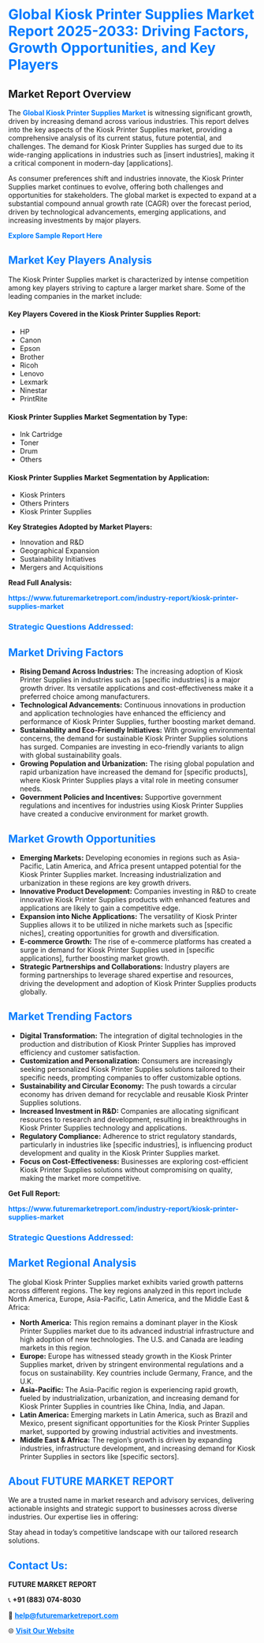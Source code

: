 <h1 style="color: #007BFF;">Global Kiosk Printer Supplies Market Report 2025-2033: Driving Factors, Growth Opportunities, and Key Players</h1>

<section id="overview">
<h2>Market Report Overview</h2>
<p>The <a href="https://www.futuremarketreport.com/industry-report/kiosk-printer-supplies-market" style="color: #007BFF; text-decoration: none;"><strong>Global Kiosk Printer Supplies Market</strong></a> is witnessing significant growth, driven by increasing demand across various industries. This report delves into the key aspects of the Kiosk Printer Supplies market, providing a comprehensive analysis of its current status, future potential, and challenges. The demand for Kiosk Printer Supplies has surged due to its wide-ranging applications in industries such as [insert industries], making it a critical component in modern-day [applications].</p>
<p>As consumer preferences shift and industries innovate, the Kiosk Printer Supplies market continues to evolve, offering both challenges and opportunities for stakeholders. The global market is expected to expand at a substantial compound annual growth rate (CAGR) over the forecast period, driven by technological advancements, emerging applications, and increasing investments by major players.</p>
</section>

<section id="overview">
<p><a href="https://www.futuremarketreport.com/request-sample/reportId=120593" style="color: #007BFF; text-decoration: none;"><strong>Explore Sample Report Here</strong></a></p>
</section>

<section id="key-players">
<h2 style="color: #007BFF;">Market Key Players Analysis</h2>
<p>The Kiosk Printer Supplies market is characterized by intense competition among key players striving to capture a larger market share. Some of the leading companies in the market include:</p>
<h4>Key Players Covered in the Kiosk Printer Supplies Report:</h4>
<ul><li>HP</li><li>Canon</li><li>Epson</li><li>Brother</li><li>Ricoh</li><li>Lenovo</li><li>Lexmark</li><li>Ninestar</li><li>PrintRite</li></ul>
<h4>Kiosk Printer Supplies Market Segmentation by Type:</h4>
<ul><li>Ink Cartridge</li><li>Toner</li><li>Drum</li><li>Others</li></ul>

<h4>Kiosk Printer Supplies Market Segmentation by Application:</h4>
<ul><li>Kiosk Printers</li><li>Others Printers</li><li>Kiosk Printer Supplies</li></ul>
<p><strong>Key Strategies Adopted by Market Players:</strong></p>
<ul>
<li>Innovation and R&D</li>
<li>Geographical Expansion</li>
<li>Sustainability Initiatives</li>
<li>Mergers and Acquisitions</li>
</ul>
</section>

<section>
<p><strong>Read Full Analysis: </strong></p><a href="https://www.futuremarketreport.com/industry-report/kiosk-printer-supplies-market" style="color: #007BFF; text-decoration: none;"><strong>https://www.futuremarketreport.com/industry-report/kiosk-printer-supplies-market</strong></a>
<h3 style="color: #007BFF;">Strategic Questions Addressed:</h3>
</section>

<section id="driving-factors">
<h2 style="color: #007BFF;">Market Driving Factors</h2>
<ul>
<li><strong>Rising Demand Across Industries:</strong> The increasing adoption of Kiosk Printer Supplies in industries such as [specific industries] is a major growth driver. Its versatile applications and cost-effectiveness make it a preferred choice among manufacturers.</li>
<li><strong>Technological Advancements:</strong> Continuous innovations in production and application technologies have enhanced the efficiency and performance of Kiosk Printer Supplies, further boosting market demand.</li>
<li><strong>Sustainability and Eco-Friendly Initiatives:</strong> With growing environmental concerns, the demand for sustainable Kiosk Printer Supplies solutions has surged. Companies are investing in eco-friendly variants to align with global sustainability goals.</li>
<li><strong>Growing Population and Urbanization:</strong> The rising global population and rapid urbanization have increased the demand for [specific products], where Kiosk Printer Supplies plays a vital role in meeting consumer needs.</li>
<li><strong>Government Policies and Incentives:</strong> Supportive government regulations and incentives for industries using Kiosk Printer Supplies have created a conducive environment for market growth.</li>
</ul>
</section>

<section id="growth-opportunities">
<h2 style="color: #007BFF;">Market Growth Opportunities</h2>
<ul>
<li><strong>Emerging Markets:</strong> Developing economies in regions such as Asia-Pacific, Latin America, and Africa present untapped potential for the Kiosk Printer Supplies market. Increasing industrialization and urbanization in these regions are key growth drivers.</li>
<li><strong>Innovative Product Development:</strong> Companies investing in R&D to create innovative Kiosk Printer Supplies products with enhanced features and applications are likely to gain a competitive edge.</li>
<li><strong>Expansion into Niche Applications:</strong> The versatility of Kiosk Printer Supplies allows it to be utilized in niche markets such as [specific niches], creating opportunities for growth and diversification.</li>
<li><strong>E-commerce Growth:</strong> The rise of e-commerce platforms has created a surge in demand for Kiosk Printer Supplies used in [specific applications], further boosting market growth.</li>
<li><strong>Strategic Partnerships and Collaborations:</strong> Industry players are forming partnerships to leverage shared expertise and resources, driving the development and adoption of Kiosk Printer Supplies products globally.</li>
</ul>
</section>

<section id="trending-factors">
<h2 style="color: #007BFF;">Market Trending Factors</h2>
<ul>
<li><strong>Digital Transformation:</strong> The integration of digital technologies in the production and distribution of Kiosk Printer Supplies has improved efficiency and customer satisfaction.</li>
<li><strong>Customization and Personalization:</strong> Consumers are increasingly seeking personalized Kiosk Printer Supplies solutions tailored to their specific needs, prompting companies to offer customizable options.</li>
<li><strong>Sustainability and Circular Economy:</strong> The push towards a circular economy has driven demand for recyclable and reusable Kiosk Printer Supplies solutions.</li>
<li><strong>Increased Investment in R&D:</strong> Companies are allocating significant resources to research and development, resulting in breakthroughs in Kiosk Printer Supplies technology and applications.</li>
<li><strong>Regulatory Compliance:</strong> Adherence to strict regulatory standards, particularly in industries like [specific industries], is influencing product development and quality in the Kiosk Printer Supplies market.</li>
<li><strong>Focus on Cost-Effectiveness:</strong> Businesses are exploring cost-efficient Kiosk Printer Supplies solutions without compromising on quality, making the market more competitive.</li>
</ul>
</section>

<section>
<p><strong>Get Full Report: </strong></p><a href="https://www.futuremarketreport.com/industry-report/kiosk-printer-supplies-market" style="color: #007BFF; text-decoration: none;"><strong>https://www.futuremarketreport.com/industry-report/kiosk-printer-supplies-market</strong></a>
<h3 style="color: #007BFF;">Strategic Questions Addressed:</h3>
</section>


<section id="regional-analysis">
<h2 style="color: #007BFF;">Market Regional Analysis</h2>
<p>The global Kiosk Printer Supplies market exhibits varied growth patterns across different regions. The key regions analyzed in this report include North America, Europe, Asia-Pacific, Latin America, and the Middle East & Africa:</p>
<ul>
<li><strong>North America:</strong> This region remains a dominant player in the Kiosk Printer Supplies market due to its advanced industrial infrastructure and high adoption of new technologies. The U.S. and Canada are leading markets in this region.</li>
<li><strong>Europe:</strong> Europe has witnessed steady growth in the Kiosk Printer Supplies market, driven by stringent environmental regulations and a focus on sustainability. Key countries include Germany, France, and the U.K.</li>
<li><strong>Asia-Pacific:</strong> The Asia-Pacific region is experiencing rapid growth, fueled by industrialization, urbanization, and increasing demand for Kiosk Printer Supplies in countries like China, India, and Japan.</li>
<li><strong>Latin America:</strong> Emerging markets in Latin America, such as Brazil and Mexico, present significant opportunities for the Kiosk Printer Supplies market, supported by growing industrial activities and investments.</li>
<li><strong>Middle East & Africa:</strong> The region’s growth is driven by expanding industries, infrastructure development, and increasing demand for Kiosk Printer Supplies in sectors like [specific sectors].</li>
</ul>
</section>

<footer>
<h2 style="color: #007BFF;">About FUTURE MARKET REPORT</h2>
<p>We are a trusted name in market research and advisory services, delivering actionable insights and strategic support to businesses across diverse industries. Our expertise lies in offering:</p>

<p>Stay ahead in today’s competitive landscape with our tailored research solutions.</p>

<h2 style="color: #007BFF;">Contact Us:</h2>
<p><strong>FUTURE MARKET REPORT</strong></p>
<p>📞 <strong>+91 (883) 074-8030</strong></p>
<p>📧 <strong><a href="mailto:help@futuremarketreport.com" style="color: #007BFF;">help@futuremarketreport.com</a></strong></p>
<p>🌐 <strong><a href="https://www.futuremarketreport.com/" style="color: #007BFF;">Visit Our Website</a></strong></p>
</footer>